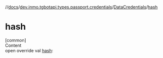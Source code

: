 //[docs](../../../index.md)/[dev.inmo.tgbotapi.types.passport.credentials](../index.md)/[DataCredentials](index.md)/[hash](hash.md)



# hash  
[common]  
Content  
open override val [hash](hash.md):   



